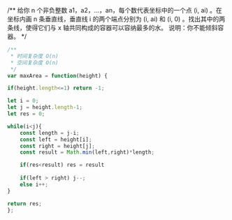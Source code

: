 /**
 给你 n 个非负整数 a1，a2，...，an，每个数代表坐标中的一个点 (i, ai) 。在坐标内画 n 条垂直线，垂直线 i 的两个端点分别为 (i, ai) 和 (i, 0) 。找出其中的两条线，使得它们与 x 轴共同构成的容器可以容纳最多的水。
 说明：你不能倾斜容器。
 */

```js
/**
 * 时间复杂度 O(n)
 * 空间复杂度 O(n)
 */
var maxArea = function(height) {

if(height.length<=1) return -1;

let i = 0;
let j = height.length-1;
let res = 0;

while(i<j){
    const length = j-i;
    const left = height[i];
    const right = height[j];
    const result = Math.min(left,right)*length;

    if(res<result) res = result
    
    if(left > right) j--;
    else i++;
}

return res;
};  
```